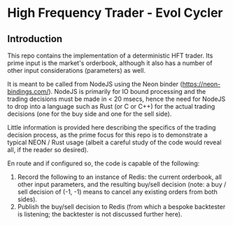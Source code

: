 # High Frequency Trader - Evol Cycler

## Introduction ##
This repo contains the implementation of a deterministic HFT trader.  Its prime input is the market's orderbook, although it also has a number of other input considerations (parameters) as well.  

It is meant to be called from NodeJS using the Neon binder (https://neon-bindings.com/).  NodeJS is primarily for IO bound processing and the trading decisions must be made in < 20 msecs, hence the need for NodeJS to drop into a language such as Rust (or C or C++) for the actual trading decisions (one for the buy side and one for the sell side).

Little information is provided here describing the specifics of the trading decision process, as the prime focus for this repo is to demonstrate a typical NEON / Rust usage (albeit a careful study of the code would reveal all, if the reader so desired).

En route and if configured so, the code is capable of the following:
1. Record the following to an instance of Redis: the current orderbook, all other input parameters, and the resulting buy/sell decision (note: a buy / sell decision of (-1, -1) means to cancel any existing orders from both sides).
2. Publish the buy/sell decision to Redis (from which a bespoke backtester is listening; the backtester is not discussed further here).

